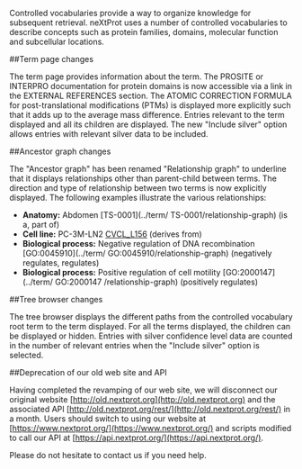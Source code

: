 Controlled vocabularies provide a way to organize knowledge for subsequent retrieval. neXtProt uses a number of controlled vocabularies to describe concepts such as protein families, domains, molecular function and subcellular locations.

##Term page changes

The term page provides information about the term. The PROSITE or INTERPRO documentation for protein domains is now accessible via a link in the EXTERNAL REFERENCES section. The ATOMIC CORRECTION FORMULA for post-translational modifications (PTMs) is displayed more explicitly such that it adds up to the average mass difference. Entries relevant to the term displayed and all its children are displayed. The new "Include silver" option allows entries with relevant silver data to be included.

##Ancestor graph changes

The "Ancestor graph" has been renamed "Relationship graph" to underline that it displays relationships other than parent-child between terms. The direction and type of relationship between two terms is now explicitly displayed. The following examples illustrate the various relationships:

*	**Anatomy:** Abdomen [TS-0001](../term/ TS-0001/relationship-graph) (is a, part of)
*	**Cell line:** PC-3M-LN2 [CVCL_L156](../term/CVCL_L156/relationship-graph) (derives from)
*	**Biological process:** Negative regulation of DNA recombination [GO:0045910](../term/ GO:0045910/relationship-graph) (negatively regulates, regulates)
*	**Biological process:** Positive regulation of cell motility [GO:2000147](../term/ GO:2000147 /relationship-graph) (positively regulates)

##Tree browser changes

The tree browser displays the different paths from the controlled vocabulary root term to the term displayed. For all the terms displayed, the children can be displayed or hidden. Entries with silver confidence level data are counted in the number of relevant entries when the "Include silver" option is selected.

##Deprecation of our old web site and API

Having completed the revamping of our web site, we will disconnect our original website [http://old.nextprot.org](http://old.nextprot.org) and the associated API [http://old.nextprot.org/rest/](http://old.nextprot.org/rest/) in a month. Users should switch to using our website at [https://www.nextprot.org/](https://www.nextprot.org/) and scripts modified to call our API at [https://api.nextprot.org/](https://api.nextprot.org/).

Please do not hesitate to contact us if you need help.
